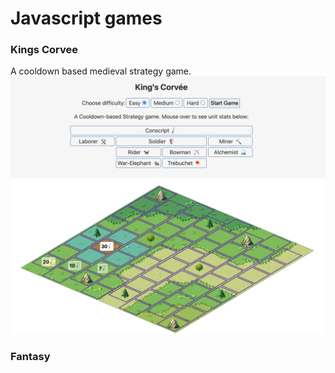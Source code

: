 # Javascript games

### Kings Corvee

A cooldown based medieval strategy game. 
![Kings Board](/./public/img/kings.png)

### Fantasy 
